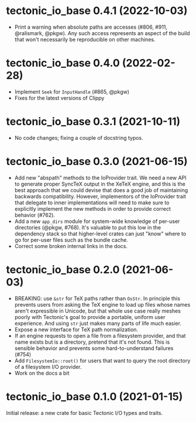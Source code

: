 # tectonic_io_base 0.4.1 (2022-10-03)

- Print a warning when absolute paths are accesses (#806, #911, @ralismark,
  @pkgw). Any such access represents an aspect of the build that won't
  necessarily be reproducible on other machines.


# tectonic_io_base 0.4.0 (2022-02-28)

- Implement `Seek` for `InputHandle` (#865, @pkgw)
- Fixes for the latest versions of Clippy


# tectonic_io_base 0.3.1 (2021-10-11)

- No code changes; fixing a couple of docstring typos.


# tectonic_io_base 0.3.0 (2021-06-15)

- Add new "abspath" methods to the IoProvider trait. We need a new API to
  generate proper SyncTeX output in the XeTeX engine, and this is the best
  approach that we could devise that does a good job of maintaining backwards
  compatibility. However, implementors of the IoProvider trait that delegate to
  inner implementations will need to make sure to explicitly implement the new
  methods in order to provide correct behavior (#762).
- Add a new `app_dirs` module for system-wide knowledge of per-user directories
  (@pkgw, #768). It's valuable to put this low in the dependency stack so that
  higher-level crates can just "know" where to go for per-user files such as the
  bundle cache.
- Correct some broken internal links in the docs.


# tectonic_io_base 0.2.0 (2021-06-03)

- BREAKING: use `&str` for TeX paths rather than `OsStr`. In principle this
  prevents users from asking the TeX engine to load up files whose names aren't
  expressible in Unicode, but that whole use case really meshes poorly with
  Tectonic's goal to provide a portable, uniform user experience. And using
  `str` just makes many parts of life much easier.
- Expose a new interface for TeX path normalization.
- If an engine requests to open a file from a filesystem provider, and that name
  exists but is a directory, pretend that it's not found. This is sensible behavior
  and prevents some hard-to-understand failures (#754)
- Add `FilesystemIo::root()` for users that want to query the root directory of
  a filesystem I/O provider.
- Work on the docs a bit


# tectonic_io_base 0.1.0 (2021-01-15)

Initial release: a new crate for basic Tectonic I/O types and traits.
